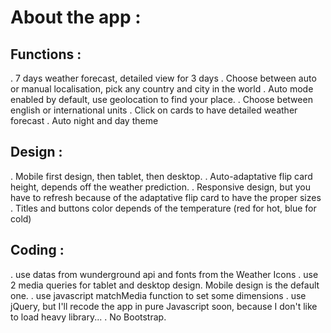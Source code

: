 # About the app :

## Functions :
. 7 days weather forecast, detailed view for 3 days
. Choose between auto or manual localisation, pick any country and city in the world
. Auto mode enabled by default, use geolocation to find your place.
. Choose between english or international units
. Click on cards to have detailed weather forecast
. Auto night and day theme

## Design :
. Mobile first design, then tablet, then desktop.
. Auto-adaptative flip card height, depends off the weather prediction.
. Responsive design, but you have to refresh because of the adaptative flip card to have the proper sizes
. Titles and buttons color depends of the temperature (red for hot, blue for cold)

## Coding :
. use datas from wunderground api and fonts from the Weather Icons
. use 2 media queries for tablet and desktop design. Mobile design is the default one.
. use javascript matchMedia function to set some dimensions
. use jQuery, but I'll recode the app in pure Javascript soon, because I don't like to load heavy library...
. No Bootstrap.
